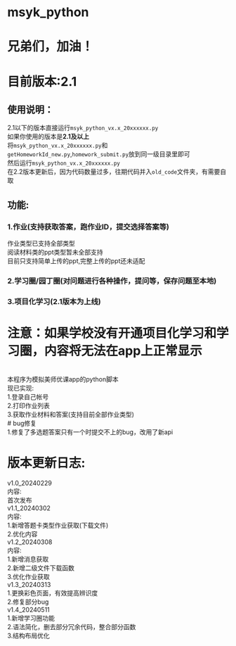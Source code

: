 # msyk_python
兄弟们，加油！
===
# 目前版本:2.1<br>
## 使用说明：
2.1以下的版本直接运行`msyk_python_vx.x_20xxxxxx.py`<br>
如果你使用的版本是**2.1及以上**<br>
将`msyk_python_vx.x_20xxxxxx.py`和`getHomeworkId_new.py`,`homework_submit.py`放到同一级目录里即可<br>
然后运行`msyk_python_vx.x_20xxxxxx.py`<br>
在2.2版本更新后，因为代码数量过多，往期代码并入`old_code`文件夹，有需要自取<br>
## 功能:<br>
### 1.作业(支持获取答案，跑作业ID，提交选择答案等)<br>
作业类型已支持全部类型<br>
阅读材料类的ppt类型暂未全部支持<br>
目前只支持简单上传的ppt,完整上传的ppt还未适配<br>
### 2.学习圈/园丁圈(对问题进行各种操作，提问等，保存问题至本地)<br>
### 3.项目化学习(2.1版本为上线)<br>
# 注意：如果学校没有开通项目化学习和学习圈，内容将无法在app上正常显示<br>
<br>
本程序为模拟美师优课app的python脚本<br>
现已实现:<br>
1.登录自己帐号<br>
2.打印作业列表<br>
3.获取作业材料和答案(支持目前全部作业类型)<br>
# bug修复<br>
1.修复了多选题答案只有一个时提交不上的bug，改用了新api<br>

版本更新日志:<br>
===
v1.0_20240229<br>
内容:<br>
首次发布<br>
v1.1_20240302<br>
内容:<br>
1.新增答题卡类型作业获取(下载文件)<br>
2.优化内容<br>
v1.2_20240308<br>
内容:<br>
1.新增消息获取<br>
2.新增二级文件下载函数<br>
3.优化作业获取<br>
v1.3_20240313<br>
1.更换彩色页面，有效提高辨识度<br>
2.修复部分bug<br>
v1.4_20240511<br>
1.新增学习圈功能<br>
2.语法简化，删去部分冗余代码，整合部分函数<br>
3.结构布局优化<br>
